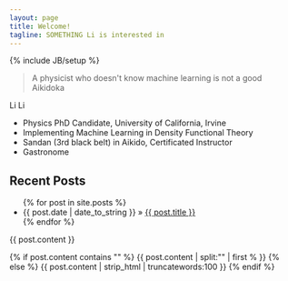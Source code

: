```yaml
---
layout: page
title: Welcome!
tagline: SOMETHING Li is interested in
---
```

{% include JB/setup %}

>A physicist who doesn't know machine learning is not a good Aikidoka

Li Li

* Physics PhD Candidate, University of California, Irvine
* Implementing Machine Learning in Density Functional Theory
* Sandan (3rd black belt) in Aikido, Certificated Instructor
* Gastronome 

## Recent Posts

<ul class="posts">
  {% for post in site.posts %}
    <li><span>{{ post.date | date_to_string }}</span> &raquo; <a href="{{ BASE_PATH }}{{ post.url }}">{{ post.title }}</a></li>
  {% endfor %}
</ul>

{{ post.content }}

<div class="post-content-truncate">
  {% if post.content contains "<!-- more -->" %}
    {{ post.content | split:"<!-- more -->" | first % }}
  {% else %}
    {{ post.content | strip_html | truncatewords:100 }}
  {% endif %}
</div>


